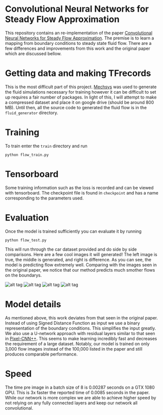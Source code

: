 # Convolutional Neural Networks for Steady Flow Approximation

This repository contains an re-implementation of the paper [Convolutional Neural Networks for Steady Flow Approximation](https://www.autodeskresearch.com/publications/convolutional-neural-networks-steady-flow-approximation). The premise is to learn a mapping from boundary conditions to steady state fluid flow. There are a few differences and improvements from this work and the original paper which are discussed bellow.

# Getting data and making TFrecords
This is the most difficult part of this project. [Mechsys](http://mechsys.nongnu.org/) was used to generate the fluid simulations necessary for training however it can be difficult to set up requires a fair number of packages. In light of this, I will attempt to make a compressed dataset and place it on google drive (should be around 800 MB). Until then, all the source code to generated the fluid flow is in the `fluid_generator` directory.

# Training
To train enter the `train` directory and run
```
python flow_train.py
```

# Tensorboard
Some training information such as the loss is recorded and can be viewed with tensorboard. The checkpoint file is found in `checkpoint` and has a name corresponding to the parameters used.

# Evaluation
Once the model is trained sufficiently you can evaluate it by running
```
python flow_test.py
```
This will run through the car dataset provided and do side by side comparisons. Here are a few cool images it will generated! The left image is true, the middle is generated, and right is difference. As you can see, the model is predicting flow extremely well. Comparing with the images seen in the original paper, we notice that our method predicts much smother flows on the boundarys.

![alt tag](https://github.com/loliverhennigh/Steady-State-Flow-With-Neural-Nets/blob/master/test/figs/car_flow_1.png)
![alt tag](https://github.com/loliverhennigh/Steady-State-Flow-With-Neural-Nets/blob/master/test/figs/car_flow_2.png)
![alt tag](https://github.com/loliverhennigh/Steady-State-Flow-With-Neural-Nets/blob/master/test/figs/car_flow_3.png)
![alt tag](https://github.com/loliverhennigh/Steady-State-Flow-With-Neural-Nets/blob/master/test/figs/car_flow_4.png)

# Model details
As mentioned above, this work deviates from that seen in the original paper. Instead of using Signed Distance Function as input we use a binary representation of the boundary conditions. This simplifies the input greatly. We also use a U-network approach with residual layers similar to that seen in [Pixel-CNN++](https://github.com/openai/pixel-cnn). This seems to make learning incredibly fast and decreases the requirement of a large dataset. Notably, our model is trained on only 3,000 flow images instead of the 100,000 listed in the paper and still produces comparable performance.

# Speed
The time pre image in a batch size of 8 is 0.00287 seconds on a GTX 1080 GPU. This is 3x faster the reported time of 0.0085 seconds in the paper. While our network is more complex we are able to achieve higher speed by not relying on any fully connected layers and keep our network all convolutional.



